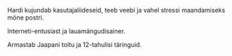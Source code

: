 Hardi kujundab kasutajaliideseid, teeb veebi ja vahel stressi maandamiseks mõne postri.

Interneti-entusiast ja lauamängudisainer.

Armastab Jaapani toitu ja 12-tahulisi täringuid.

